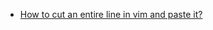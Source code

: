 - [How to cut an entire line in vim and paste it?](https://stackoverflow.com/questions/8773299/how-to-cut-an-entire-line-in-vim-and-paste-it)